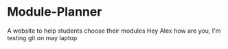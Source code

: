 Module-Planner
==============

A website to help students choose their modules
Hey Alex how are you, I'm testing git on may laptop
